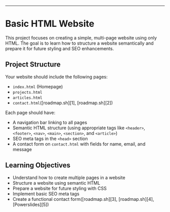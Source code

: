 ---

# Basic HTML Website

This project focuses on creating a simple, multi-page website using only HTML. The goal is to learn how to structure a website semantically and prepare it for future styling and SEO enhancements.

## Project Structure

Your website should include the following pages:

* `index.html` (Homepage)
* `projects.html`
* `articles.html`
* `contact.html`([roadmap.sh][1], [roadmap.sh][2])

Each page should have:

* A navigation bar linking to all pages
* Semantic HTML structure (using appropriate tags like `<header>`, `<footer>`, `<nav>`, `<main>`, `<section>`, and `<article>`)
* SEO meta tags in the `<head>` section
* A contact form on `contact.html` with fields for name, email, and message

## Learning Objectives

* Understand how to create multiple pages in a website
* Structure a website using semantic HTML
* Prepare a website for future styling with CSS
* Implement basic SEO meta tags
* Create a functional contact form([roadmap.sh][3], [roadmap.sh][4], [Powerslides][5])

